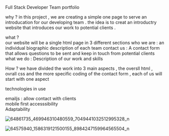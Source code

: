 
 Full Stack Developer Team portfolio 
 
why ? 
in this project , we are creating a simple one page to serve an introducation for our developing team . the idea is to creat an introductry website that introduces our work to potential clients . 

what ?  
our website will be a single html page in 3 different sections 
who we are : an individual biographic description of each team 
contact us : A contact form that allows questions to be sent and keep in touch from potential clients 
what we do :  Description of our work and skills 

How ?
we have divided  the work into 3 main aspects , the oversll html , ovrall css and the more specific coding of the contact form , each of us will start with one aspect 


technologies in use 

emailjs : allow contact with clients   
mobile first 
accesssibility  
Adaptability


![64861735_469946310480559_7049441032512995328_n](https://user-images.githubusercontent.com/46847635/59662909-961bf200-91b6-11e9-9ef3-7351f8d6c609.jpg)


![64575940_1586319121500155_8984247159964565504_n](https://user-images.githubusercontent.com/46847635/59662728-2dcd1080-91b6-11e9-982e-0bc94f39c9dd.jpg)


